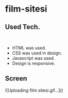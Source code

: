 # film-sitesi
<h2>Used Tech.</h2><br>
<ul>
  <li>HTML was used.</li>
  <li>CSS was used in design.</li>
  <li>Javascript was used.</li>
  <li>Design is responsive.</li>
</ul>
<h2>Screen</h2>
![Uploading film sitesi.gif…]()
